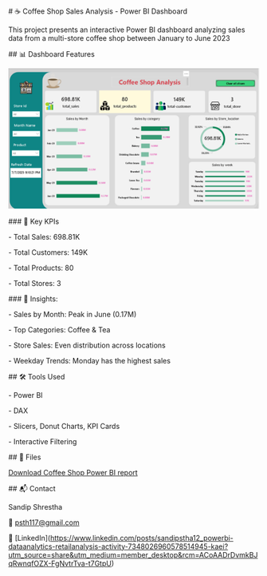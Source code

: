 \# ☕ Coffee Shop Sales Analysis - Power BI Dashboard



This project presents an interactive Power BI dashboard analyzing sales data from a multi-store coffee shop between January to June 2023



\## 📊 Dashboard Features



![Coffee Shop Sales](assets/cofeesales.png)



\### 🔹 Key KPIs

\- Total Sales: 698.81K

\- Total Customers: 149K

\- Total Products: 80

\- Total Stores: 3



\### 🔹 Insights:

\- Sales by Month: Peak in June (0.17M)

\- Top Categories: Coffee \& Tea

\- Store Sales: Even distribution across locations

\- Weekday Trends: Monday has the highest sales



\## 🛠 Tools Used

\- Power BI

\- DAX

\- Slicers, Donut Charts, KPI Cards

\- Interactive Filtering



\## 📁 Files

[Download Coffee Shop Power BI report](cofeeanalysis.pbix)




\## 📬 Contact

Sandip Shrestha    

📧 psth117@gmail.com  

🔗 \[LinkedIn](https://www.linkedin.com/posts/sandipstha12_powerbi-dataanalytics-retailanalysis-activity-7348026960578514945-kaei?utm_source=share&utm_medium=member_desktop&rcm=ACoAADrDvmkBJqRwnqfOZX-FgNvtrTva-t7GtpU)





